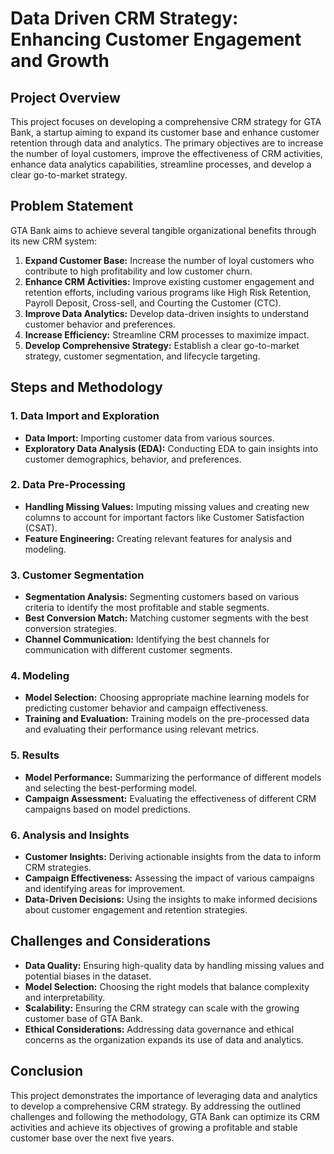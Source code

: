# Data Driven CRM Strategy: Enhancing Customer Engagement and Growth

## Project Overview

This project focuses on developing a comprehensive CRM strategy for GTA Bank, a startup aiming to expand its customer base and enhance customer retention through data and analytics. The primary objectives are to increase the number of loyal customers, improve the effectiveness of CRM activities, enhance data analytics capabilities, streamline processes, and develop a clear go-to-market strategy.

## Problem Statement

GTA Bank aims to achieve several tangible organizational benefits through its new CRM system:

1. **Expand Customer Base:** Increase the number of loyal customers who contribute to high profitability and low customer churn.
2. **Enhance CRM Activities:** Improve existing customer engagement and retention efforts, including various programs like High Risk Retention, Payroll Deposit, Cross-sell, and Courting the Customer (CTC).
3. **Improve Data Analytics:** Develop data-driven insights to understand customer behavior and preferences.
4. **Increase Efficiency:** Streamline CRM processes to maximize impact.
5. **Develop Comprehensive Strategy:** Establish a clear go-to-market strategy, customer segmentation, and lifecycle targeting.

## Steps and Methodology

### 1. Data Import and Exploration

- **Data Import:** Importing customer data from various sources.
- **Exploratory Data Analysis (EDA):** Conducting EDA to gain insights into customer demographics, behavior, and preferences.

### 2. Data Pre-Processing

- **Handling Missing Values:** Imputing missing values and creating new columns to account for important factors like Customer Satisfaction (CSAT).
- **Feature Engineering:** Creating relevant features for analysis and modeling.

### 3. Customer Segmentation

- **Segmentation Analysis:** Segmenting customers based on various criteria to identify the most profitable and stable segments.
- **Best Conversion Match:** Matching customer segments with the best conversion strategies.
- **Channel Communication:** Identifying the best channels for communication with different customer segments.

### 4. Modeling

- **Model Selection:** Choosing appropriate machine learning models for predicting customer behavior and campaign effectiveness.
- **Training and Evaluation:** Training models on the pre-processed data and evaluating their performance using relevant metrics.

### 5. Results

- **Model Performance:** Summarizing the performance of different models and selecting the best-performing model.
- **Campaign Assessment:** Evaluating the effectiveness of different CRM campaigns based on model predictions.

### 6. Analysis and Insights

- **Customer Insights:** Deriving actionable insights from the data to inform CRM strategies.
- **Campaign Effectiveness:** Assessing the impact of various campaigns and identifying areas for improvement.
- **Data-Driven Decisions:** Using the insights to make informed decisions about customer engagement and retention strategies.

## Challenges and Considerations

- **Data Quality:** Ensuring high-quality data by handling missing values and potential biases in the dataset.
- **Model Selection:** Choosing the right models that balance complexity and interpretability.
- **Scalability:** Ensuring the CRM strategy can scale with the growing customer base of GTA Bank.
- **Ethical Considerations:** Addressing data governance and ethical concerns as the organization expands its use of data and analytics.

## Conclusion

This project demonstrates the importance of leveraging data and analytics to develop a comprehensive CRM strategy. By addressing the outlined challenges and following the methodology, GTA Bank can optimize its CRM activities and achieve its objectives of growing a profitable and stable customer base over the next five years.

